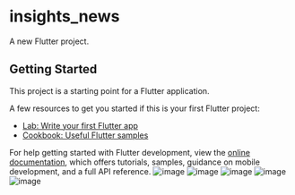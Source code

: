 # insights_news

A new Flutter project.

## Getting Started

This project is a starting point for a Flutter application.

A few resources to get you started if this is your first Flutter project:

- [Lab: Write your first Flutter app](https://docs.flutter.dev/get-started/codelab)
- [Cookbook: Useful Flutter samples](https://docs.flutter.dev/cookbook)

For help getting started with Flutter development, view the
[online documentation](https://docs.flutter.dev/), which offers tutorials,
samples, guidance on mobile development, and a full API reference.
![image](https://github.com/HAMDY-DEV/insights_news/assets/52404504/a73baccc-6e51-43c0-8fdd-f8dc6a08f484)
![image](https://github.com/HAMDY-DEV/insights_news/assets/52404504/1c2e7b2f-f110-44f0-9157-e99864bacdea)
![image](https://github.com/HAMDY-DEV/insights_news/assets/52404504/94b287f2-2b4a-49b7-8b0e-5f01c0dd9c56)
![image](https://github.com/HAMDY-DEV/insights_news/assets/52404504/8bdf67e0-cfb5-440c-bb2c-1a82fef78389)
![image](https://github.com/HAMDY-DEV/insights_news/assets/52404504/e1964976-3c7a-41bf-bc0b-12be1ad4bc50)



